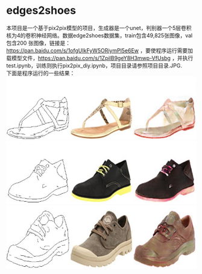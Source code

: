 # edges2shoes
本项目是一个基于pix2pix模型的项目，生成器是一个unet，判别器一个5层卷积核为4的卷积神经网络。数据edge2shoes数据集，train包含49,825张图像，val包含200
张图像，链接是：https://pan.baidu.com/s/1ofgUIkFyW5ORiymPl5e6Ew  ，要使程序运行需要加载模型文件，https://pan.baidu.com/s/1ZpilB9geY8H3mwp-VfUsbg
，并执行test.ipynb，训练则执行pix2pix_diy.ipynb，项目目录请参照项目目录.JPG.<br>
下面是程序运行的一些结果：<br>
![](result_imgs/shoes-145_AB.jpg)
![](result_imgs/shoes-141_AB.jpg)
![](result_imgs/shoes-100_AB.jpg)
